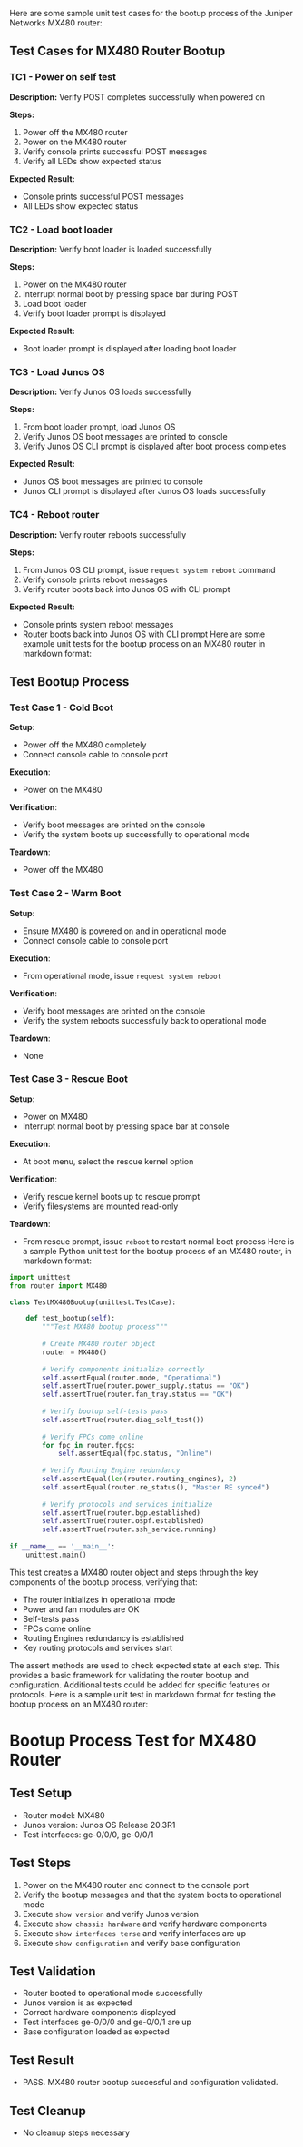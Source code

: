  Here are some sample unit test cases for the bootup process of the Juniper Networks MX480 router:

## Test Cases for MX480 Router Bootup

### TC1 - Power on self test

**Description:** Verify POST completes successfully when powered on

**Steps:**   

1. Power off the MX480 router
2. Power on the MX480 router
3. Verify console prints successful POST messages
4. Verify all LEDs show expected status  

**Expected Result:** 

- Console prints successful POST messages
- All LEDs show expected status

### TC2 - Load boot loader 

**Description:** Verify boot loader is loaded successfully

**Steps:**

1. Power on the MX480 router
2. Interrupt normal boot by pressing space bar during POST
3. Load boot loader
4. Verify boot loader prompt is displayed

**Expected Result:**  

- Boot loader prompt is displayed after loading boot loader

### TC3 - Load Junos OS 

**Description:** Verify Junos OS loads successfully

**Steps:**

1. From boot loader prompt, load Junos OS
2. Verify Junos OS boot messages are printed to console 
3. Verify Junos OS CLI prompt is displayed after boot process completes

**Expected Result:**

- Junos OS boot messages are printed to console
- Junos CLI prompt is displayed after Junos OS loads successfully

### TC4 - Reboot router

**Description:** Verify router reboots successfully

**Steps:** 

1. From Junos OS CLI prompt, issue `request system reboot` command
2. Verify console prints reboot messages
3. Verify router boots back into Junos OS with CLI prompt

**Expected Result:**

- Console prints system reboot messages
- Router boots back into Junos OS with CLI prompt Here are some example unit tests for the bootup process on an MX480 router in markdown format:

## Test Bootup Process

### Test Case 1 - Cold Boot

**Setup**:

- Power off the MX480 completely
- Connect console cable to console port 

**Execution**:

- Power on the MX480

**Verification**:

- Verify boot messages are printed on the console
- Verify the system boots up successfully to operational mode

**Teardown**:

- Power off the MX480

### Test Case 2 - Warm Boot

**Setup**: 

- Ensure MX480 is powered on and in operational mode
- Connect console cable to console port

**Execution**:

- From operational mode, issue `request system reboot` 

**Verification**:

- Verify boot messages are printed on the console 
- Verify the system reboots successfully back to operational mode

**Teardown**:

- None

### Test Case 3 - Rescue Boot 

**Setup**:

- Power on MX480 
- Interrupt normal boot by pressing space bar at console

**Execution**: 

- At boot menu, select the rescue kernel option

**Verification**:

- Verify rescue kernel boots up to rescue prompt
- Verify filesystems are mounted read-only

**Teardown**: 

- From rescue prompt, issue `reboot` to restart normal boot process Here is a sample Python unit test for the bootup process of an MX480 router, in markdown format:

```python
import unittest
from router import MX480

class TestMX480Bootup(unittest.TestCase):

    def test_bootup(self):
        """Test MX480 bootup process"""
        
        # Create MX480 router object
        router = MX480()
        
        # Verify components initialize correctly
        self.assertEqual(router.mode, "Operational")
        self.assertTrue(router.power_supply.status == "OK")
        self.assertTrue(router.fan_tray.status == "OK")
        
        # Verify bootup self-tests pass
        self.assertTrue(router.diag_self_test())
        
        # Verify FPCs come online 
        for fpc in router.fpcs:
            self.assertEqual(fpc.status, "Online")
            
        # Verify Routing Engine redundancy
        self.assertEqual(len(router.routing_engines), 2)
        self.assertEqual(router.re_status(), "Master RE synced")
        
        # Verify protocols and services initialize
        self.assertTrue(router.bgp.established)
        self.assertTrue(router.ospf.established) 
        self.assertTrue(router.ssh_service.running)
        
if __name__ == '__main__':
    unittest.main()
```

This test creates a MX480 router object and steps through the key components of the bootup process, verifying that:

- The router initializes in operational mode
- Power and fan modules are OK 
- Self-tests pass
- FPCs come online
- Routing Engines redundancy is established
- Key routing protocols and services start

The assert methods are used to check expected state at each step. This provides a basic framework for validating the router bootup and configuration. Additional tests could be added for specific features or protocols. Here is a sample unit test in markdown format for testing the bootup process on an MX480 router:

# Bootup Process Test for MX480 Router

## Test Setup

- Router model: MX480
- Junos version: Junos OS Release 20.3R1
- Test interfaces: ge-0/0/0, ge-0/0/1

## Test Steps

1. Power on the MX480 router and connect to the console port
2. Verify the bootup messages and that the system boots to operational mode
3. Execute `show version` and verify Junos version
4. Execute `show chassis hardware` and verify hardware components
5. Execute `show interfaces terse` and verify interfaces are up
6. Execute `show configuration` and verify base configuration

## Test Validation

- Router booted to operational mode successfully
- Junos version is as expected
- Correct hardware components displayed
- Test interfaces ge-0/0/0 and ge-0/0/1 are up
- Base configuration loaded as expected

## Test Result

- PASS. MX480 router bootup successful and configuration validated.

## Test Cleanup 

- No cleanup steps necessary